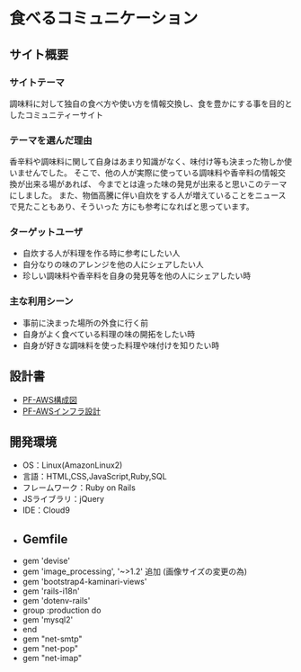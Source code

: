 # 食べるコミュニケーション
## サイト概要
### サイトテーマ
<!--何を『目的』とし、どのような『分類』なのかを簡潔に書く-->
​調味料に対して独自の食べ方や使い方を情報交換し、食を豊かにする事を目的としたコミュニティーサイト
### テーマを選んだ理由
<!--なぜこのようなテーマにしたかを説明する-->
香辛料や調味料に関して自身はあまり知識がなく、味付け等も決まった物しか使いませんでした。
そこで、他の人が実際に使っている調味料や香辛料の情報交換が出来る場があれば、
今までとは違った味の発見が出来ると思いこのテーマにしました。
また、物価高騰に伴い自炊をする人が増えていることをニュースで見たこともあり、そういった
方にも参考になればと思っています。
### ターゲットユーザ
<!--誰に使ってもらうかを具体的に記載する-->
- 自炊する人が料理を作る時に参考にしたい人
- 自分なりの味のアレンジを他の人にシェアしたい人
- 珍しい調味料や香辛料を自身の発見等を他の人にシェアしたい時
### 主な利用シーン
<!--どのような時に使うのかの状況を記載すること-->
- 事前に決まった場所の外食に行く前
- 自身がよく食べている料理の味の開拓をしたい時
- 自身が好きな調味料を使った料理や味付けを知りたい時
## 設計書
- [PF-AWS構成図](https://drive.google.com/file/d/1ll8rJER9HO9i_d05JOVrWy2fukw9geoV/view?usp=drive_link)
- [PF-AWSインフラ設計](https://docs.google.com/spreadsheets/d/1pF3m4XOwltrZLY6eExBw9y47Y8fy-tHX6XXj0uhoLAA/edit?usp=drive_link)
## 開発環境
- OS：Linux(AmazonLinux2)
- 言語：HTML,CSS,JavaScript,Ruby,SQL
- フレームワーク：Ruby on Rails
- JSライブラリ：jQuery
- IDE：Cloud9
- ## Gemfile
- gem 'devise'
- gem 'image_processing', '~>1.2' 追加 (画像サイズの変更の為)
- gem 'bootstrap4-kaminari-views'
- gem 'rails-i18n'
- gem 'dotenv-rails'
- group :production do
-   gem 'mysql2'
- end
- gem "net-smtp"
- gem "net-pop"
- gem "net-imap"